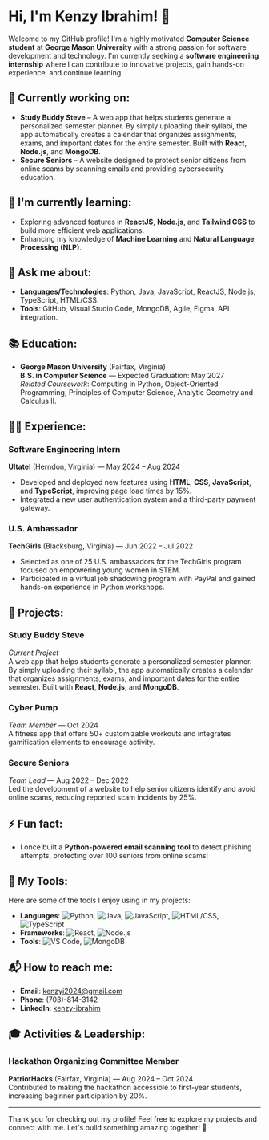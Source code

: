 # Hi, I'm Kenzy Ibrahim! 👋

Welcome to my GitHub profile! I'm a highly motivated **Computer Science student** at **George Mason University** with a strong passion for software development and technology. I'm currently seeking a **software engineering internship** where I can contribute to innovative projects, gain hands-on experience, and continue learning.

## 🔭 Currently working on:
- **Study Buddy Steve** – A web app that helps students generate a personalized semester planner. By simply uploading their syllabi, the app automatically creates a calendar that organizes assignments, exams, and important dates for the entire semester. Built with **React**, **Node.js**, and **MongoDB**.
- **Secure Seniors** – A website designed to protect senior citizens from online scams by scanning emails and providing cybersecurity education.

## 🌱 I'm currently learning:
- Exploring advanced features in **ReactJS**, **Node.js**, and **Tailwind CSS** to build more efficient web applications.
- Enhancing my knowledge of **Machine Learning** and **Natural Language Processing (NLP)**.

## 💬 Ask me about:
- **Languages/Technologies**: Python, Java, JavaScript, ReactJS, Node.js, TypeScript, HTML/CSS.
- **Tools**: GitHub, Visual Studio Code, MongoDB, Agile, Figma, API integration.

## 📚 Education:
- **George Mason University** (Fairfax, Virginia)  
  **B.S. in Computer Science** — Expected Graduation: May 2027  
  *Related Coursework*: Computing in Python, Object-Oriented Programming, Principles of Computer Science, Analytic Geometry and Calculus II.

## 🧑‍💻 Experience:
### **Software Engineering Intern**  
**Ultatel** (Herndon, Virginia) — May 2024 – Aug 2024
- Developed and deployed new features using **HTML**, **CSS**, **JavaScript**, and **TypeScript**, improving page load times by 15%.
- Integrated a new user authentication system and a third-party payment gateway.

### **U.S. Ambassador**  
**TechGirls** (Blacksburg, Virginia) — Jun 2022 – Jul 2022  
- Selected as one of 25 U.S. ambassadors for the TechGirls program focused on empowering young women in STEM.
- Participated in a virtual job shadowing program with PayPal and gained hands-on experience in Python workshops.

## 🚀 Projects:
### **Study Buddy Steve**  
*Current Project*  
A web app that helps students generate a personalized semester planner. By simply uploading their syllabi, the app automatically creates a calendar that organizes assignments, exams, and important dates for the entire semester. Built with **React**, **Node.js**, and **MongoDB**.

### **Cyber Pump**  
*Team Member* — Oct 2024  
A fitness app that offers 50+ customizable workouts and integrates gamification elements to encourage activity.

### **Secure Seniors**  
*Team Lead* — Aug 2022 – Dec 2022  
Led the development of a website to help senior citizens identify and avoid online scams, reducing reported scam incidents by 25%.

## ⚡ Fun fact:
- I once built a **Python-powered email scanning tool** to detect phishing attempts, protecting over 100 seniors from online scams!

## 🧰 My Tools:
Here are some of the tools I enjoy using in my projects:
- **Languages**: ![Python](https://img.shields.io/badge/-Python-3776AB?logo=python&logoColor=white), ![Java](https://img.shields.io/badge/-Java-007396?logo=java&logoColor=white), ![JavaScript](https://img.shields.io/badge/-JavaScript-F7DF1E?logo=javascript&logoColor=white), ![HTML/CSS](https://img.shields.io/badge/-HTML%2FCSS-E34F26?logo=html5&logoColor=white), ![TypeScript](https://img.shields.io/badge/-TypeScript-3178C6?logo=typescript&logoColor=white)
- **Frameworks**: ![React](https://img.shields.io/badge/-React-61DAFB?logo=react&logoColor=white), ![Node.js](https://img.shields.io/badge/-Node.js-339933?logo=node.js&logoColor=white)
- **Tools**: ![VS Code](https://img.shields.io/badge/-VS%20Code-007ACC?logo=visualstudiocode&logoColor=white), ![MongoDB](https://img.shields.io/badge/-MongoDB-47A248?logo=mongodb&logoColor=white)

## 📬 How to reach me:
- **Email**: kenzyi2024@gmail.com
- **Phone**: (703)-814-3142
- **LinkedIn**: [kenzy-ibrahim](https://www.linkedin.com/in/kenzy-ibrahim-010287246/)

## 🎓 Activities & Leadership:
### **Hackathon Organizing Committee Member**  
**PatriotHacks** (Fairfax, Virginia) — Aug 2024 – Oct 2024  
Contributed to making the hackathon accessible to first-year students, increasing beginner participation by 20%.

---

Thank you for checking out my profile! Feel free to explore my projects and connect with me. Let's build something amazing together! 🚀
